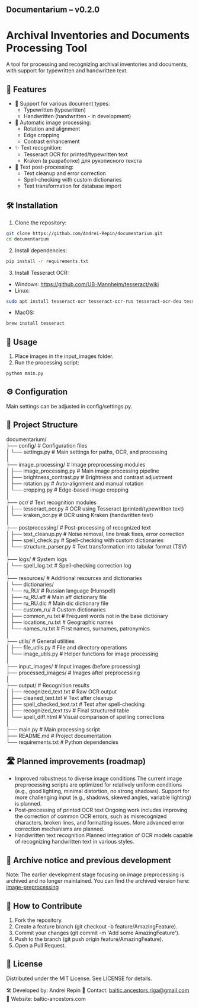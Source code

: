 ## Documentarium – v0.2.0
# Archival Inventories and Documents Processing Tool

A tool for processing and recognizing archival inventories and documents, with support for typewritten and handwritten text.

## 📌 Features

- 📄 Support for various document types:
  - Typewritten (typewritten)
  - Handwritten (handwritten - in development)
- 🔄 Automatic image processing:
  - Rotation and alignment
  - Edge cropping
  - Contrast enhancement
- ✨ Text recognition:
  - Tesseract OCR for printed/typewritten text
  - Kraken (в разработке) для рукописного текста
- 🔧 Text post-processing:
  - Text cleanup and error correction
  - Spell-checking with custom dictionaries
  - Text transformation for database import

## 🛠 Installation

1. Clone the repository:
```bash
git clone https://github.com/Andrei-Repin/documentarium.git
cd documentarium
```
2. Install dependencies:
```bash
pip install -r requirements.txt
```
3. Install Tesseract OCR:
- Windows: https://github.com/UB-Mannheim/tesseract/wiki
- Linux:
```bash
sudo apt install tesseract-ocr tesseract-ocr-rus tesseract-ocr-deu tesseract-ocr-lav
```
- MacOS:
```bash
brew install tesseract
```
## 🚀 Usage

1. Place images in the input_images folder.
2. Run the processing script:
```bash
python main.py
```
## ⚙ Configuration

Main settings can be adjusted in config/settings.py.

## 📁 Project Structure

documentarium/  
├── config/                          # Configuration files  
│   └── settings.py                  # Main settings for paths, OCR, and processing  
│  
├── image_processing/                # Image preprocessing modules  
│   ├── image_processing.py          # Main image processing pipeline  
│   ├── brightness_contrast.py       # Brightness and contrast adjustment  
│   ├── rotation.py                  # Auto-alignment and manual rotation  
│   └── cropping.py                  # Edge-based image cropping  
│  
├── ocr/                             # Text recognition modules  
│   ├── tesseract_ocr.py             # OCR using Tesseract (printed/typewritten text)  
│   └── kraken_ocr.py                # OCR using Kraken (handwritten text)  
│  
├── postprocessing/                  # Post-processing of recognized text  
│   ├── text_cleanup.py              # Noise removal, line break fixes, error correction  
│   ├── spell_check.py               # Spell-checking with custom dictionaries  
│   └── structure_parser.py          # Text transformation into tabular format (TSV)  
│  
├── logs/                            # System logs  
│   └── spell_log.txt                # Spell-checking correction log  
│  
├── resources/                       # Additional resources and dictionaries  
│   └── dictionaries/  
│       └── ru_RU/                   # Russian language (Hunspell)  
│           ├── ru_RU.aff            # Main aff dictionary file  
│           ├── ru_RU.dic            # Main dic dictionary file  
│           └── custom_ru/           # Custom dictionaries  
│               ├── common_ru.txt    # Frequent words not in the base dictionary  
│               ├── locations_ru.txt # Geographic names  
│               └── names_ru.txt     # First names, surnames, patronymics  
│  
├── utils/                           # General utilities  
│   ├── file_utils.py                # File and directory operations  
│   └── image_utils.py               # Helper functions for image processing  
│  
├── input_images/                    # Input images (before processing)  
├── processed_images/                # Images after preprocessing  
│  
├── output/                          # Recognition results  
│   ├── recognized_text.txt          # Raw OCR output  
│   ├── cleaned_text.txt             # Text after cleanup  
│   ├── spell_checked_text.txt       # Text after spell-checking  
│   ├── recognized_text.tsv          # Final structured table  
│   └── spell_diff.html              # Visual comparison of spelling corrections  
│  
├── main.py                          # Main processing script  
├── README.md                        # Project documentation  
└── requirements.txt                 # Python dependencies  

## 🛣️ Planned improvements (roadmap)

- Improved robustness to diverse image conditions
  The current image preprocessing scripts are optimized for relatively uniform conditions (e.g., good lighting, minimal distortion, no strong shadows). Support for more challenging input (e.g., shadows, skewed angles, variable lighting) is planned.
- Post-processing of printed OCR text
  Ongoing work includes improving the correction of common OCR errors, such as misrecognized characters, broken lines, and formatting issues. More advanced error correction mechanisms are planned.
- Handwritten text recognition
  Planned integration of OCR models capable of recognizing handwritten text in various styles.

## 📁 Archive notice and previous development

Note: The earlier development stage focusing on image preprocessing is archived and no longer maintained.
You can find the archived version here: [image-preprocessing](https://github.com/Andrei-Repin/image-preprocessing)

## 🤝 How to Contribute

1. Fork the repository.
2. Create a feature branch (git checkout -b feature/AmazingFeature).
3. Commit your changes (git commit -m 'Add some AmazingFeature').
4. Push to the branch (git push origin feature/AmazingFeature).
5. Open a Pull Request.

## 📜 License

Distributed under the MIT License. See LICENSE for details.


🛠 Developed by: Andrei Repin
📧 Contact: baltic.ancestors.riga@gmail.com
🔗 Website: baltic-ancestors.com